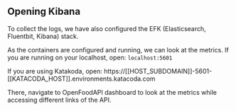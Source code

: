 ## Opening Kibana

To collect the logs, we have also configured the EFK (Elasticsearch, Fluentbit, Kibana) stack.

As the containers are configured and running, we can look at the metrics.
If you are running on your localhost, open:
`localhost:5601`

If you are using Katakoda, open:
https://[[HOST_SUBDOMAIN]]-5601-[[KATACODA_HOST]].environments.katacoda.com

There, navigate to OpenFoodAPI dashboard to look at the metrics while accessing different links of the API.